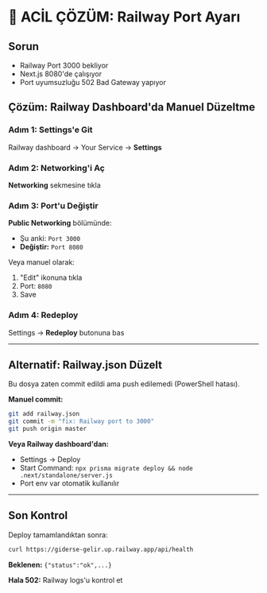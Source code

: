 # 🔴 ACİL ÇÖZÜM: Railway Port Ayarı

## Sorun

- Railway Port 3000 bekliyor
- Next.js 8080'de çalışıyor
- Port uyumsuzluğu 502 Bad Gateway yapıyor

## Çözüm: Railway Dashboard'da Manuel Düzeltme

### Adım 1: Settings'e Git

Railway dashboard → Your Service → **Settings**

### Adım 2: Networking'i Aç

**Networking** sekmesine tıkla

### Adım 3: Port'u Değiştir

**Public Networking** bölümünde:

- Şu anki: `Port 3000`
- **Değiştir:** `Port 8080`

Veya manuel olarak:

1. "Edit" ikonuna tıkla
2. Port: `8080`
3. Save

### Adım 4: Redeploy

Settings → **Redeploy** butonuna bas

---

## Alternatif: Railway.json Düzelt

Bu dosya zaten commit edildi ama push edilemedi (PowerShell hatası).

**Manuel commit:**

```bash
git add railway.json
git commit -m "fix: Railway port to 3000"
git push origin master
```

**Veya Railway dashboard'dan:**

- Settings → Deploy
- Start Command: `npx prisma migrate deploy && node .next/standalone/server.js`
- Port env var otomatik kullanılır

---

## Son Kontrol

Deploy tamamlandıktan sonra:

```bash
curl https://giderse-gelir.up.railway.app/api/health
```

**Beklenen:** `{"status":"ok",...}`

**Hala 502:** Railway logs'u kontrol et
